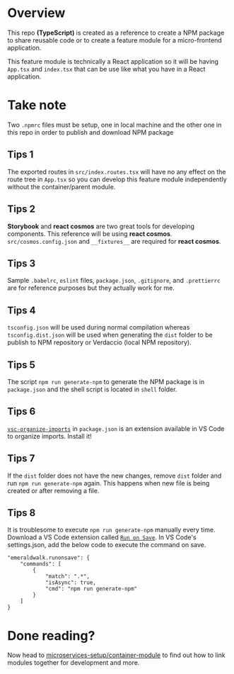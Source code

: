 # Overview

This repo **(TypeScript)** is created as a reference to create a NPM package to share reusable code or to create a feature module for a micro-frontend application.

This feature module is technically a React application so it will be having `App.tsx` and `index.tsx` that can be use like what you have in a React application.

# Take note
Two `.npmrc` files must be setup, one in local machine and the other one in this repo in order to publish and download NPM package

## Tips 1
The exported routes in `src/index.routes.tsx` will have no any effect on the route tree in `App.tsx` so you can develop this feature module independently without the container/parent module.

## Tips 2
**Storybook** and **react cosmos** are two great tools for developing components. This reference will be using **react cosmos**.\
`src/cosmos.config.json` and `__fixtures__` are required for **react cosmos**.

## Tips 3
Sample `.babelrc`, `eslint` files, `package.json`, `.gitignore`, and `.prettierrc` are for reference purposes but they actually work for me.

## Tips 4
`tsconfig.json` will be used during normal compilation whereas `tsconfig.dist.json` will be used when generating the `dist` folder to be publish to NPM repository or Verdaccio (local NPM repository).

## Tips 5
The script `npm run generate-npm` to generate the NPM package is in `package.json` and the shell script is located in `shell` folder.

## Tips 6
[`vsc-organize-imports`](https://marketplace.visualstudio.com/items?itemName=alfnielsen.vsc-organize-imports) in `package.json` is an extension available in VS Code to organize imports. Install it!

## Tips 7
If the `dist` folder does not have the new changes, remove `dist` folder and run `npm run generate-npm` again. This happens when new file is being created or after removing a file.

## Tips 8
It is troublesome to execute `npm run generate-npm` manually every time. Download a VS Code extension called [`Run on Save`](https://marketplace.visualstudio.com/items?itemName=emeraldwalk.RunOnSave). In VS Code's settings.json, add the below code to execute the command on save. 
```
"emeraldwalk.runonsave": {
    "commands": [
        {
            "match": ".*",
            "isAsync": true,
            "cmd": "npm run generate-npm"
        }
    ]
}
```

# Done reading? 
Now head to [microservices-setup/container-module](https://github.com/calvertwong/TS-generic-code/tree/microservices/microservices-setup/container-module) to find out how to link modules together for development and more.
